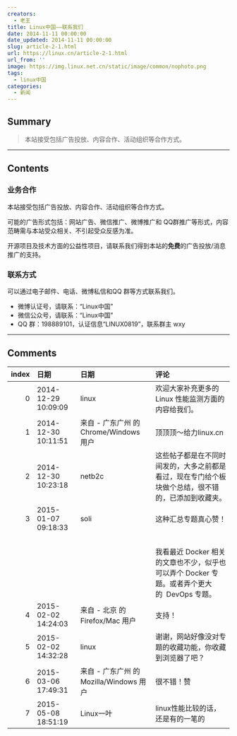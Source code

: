 ```yaml
---
creators:
  - 老王
title: Linux中国——联系我们
date: 2014-11-11 00:00:00
date_updated: 2014-11-11 00:00:00
slug: article-2-1.html
url: https://linux.cn/article-2-1.html
url_from: ''
image: https://img.linux.net.cn/static/image/common/nophoto.png
tags:
  - linux中国
categories:
  - 新闻
---
```


## Summary

> 本站接受包括广告投放、内容合作、活动组织等合作方式。

***

<!-- more -->

## Contents

### 业务合作

本站接受包括广告投放、内容合作、活动组织等合作方式。

可能的广告形式包括：网站广告、微信推广、微博推广和 QQ群推广等形式，内容范畴需与本站受众相关、不引起受众反感为准。

开源项目及技术方面的公益性项目，请联系我们得到本站的**免费**的广告投放/消息推广的支持。

### 联系方式

可以通过电子邮件、电话、微博私信和QQ 群等方式联系我们。

* 微博认证号，请联系：“Linux中国”
* 微信公众号，请联系：“Linux中国”
* QQ 群：198889101，认证信息“LINUX0819”，联系群主 wxy

***

## Comments

|   index | 日期                | 日期                                    | 评论                                                                                                                                   |
|--------:|:--------------------|:----------------------------------------|:---------------------------------------------------------------------------------------------------------------------------------------|
|       0 | 2014-12-29 10:09:09 | linux                                   | 欢迎大家补充更多的 Linux 性能监测方面的内容给我们。                                                   |
|       1 | 2014-12-30 10:11:51 | 来自 - 广东广州 的 Chrome/Windows 用户  | 顶顶顶～给力linux.cn                                                                                  |
|       2 | 2014-12-30 10:23:18 | netb2c                                  | 这些帖子都是在不同时间发的，大多之前都是看过，现在专门给个板块做个总结，很不错的，已添加到收藏夹。    |
|       3 | 2015-01-07 09:18:33 | soli                                    | 这种汇总专题真心赞！<br />                                                                            |
|         |                     |                                         | <br />                                                                                                |
|         |                     |                                         | 我看最近 Docker 相关的文章也不少，似乎也可以弄个 Docker 专题。或者弄个更大的&nbsp;&nbsp;DevOps 专题。                                  |
|       4 | 2015-02-02 14:24:03 | 来自 - 北京 的 Firefox/Mac 用户         | 支持！                                                                                                |
|       5 | 2015-02-02 14:32:28 | linux                                   | 谢谢，网站好像没对专题的收藏功能，你收藏到浏览器了吧？                                                |
|       6 | 2015-03-06 17:49:31 | 来自 - 广东广州 的 Mozilla/Windows 用户 | 很不错！赞                                                                                            |
|       7 | 2015-05-08 18:51:19 | Linux一叶                               | linux性能比较的话，还是有的一笔的                                                                     |

